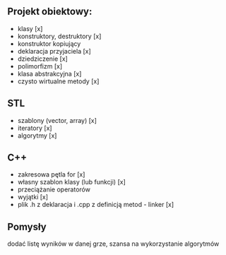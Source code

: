 ## Projekt obiektowy:
- klasy                                                     [x]
- konstruktory, destruktory                                 [x]
- konstruktor kopiujący
- deklaracja przyjaciela                                    [x]
- dziedziczenie                                             [x]
- polimorfizm                                               [x]
- klasa abstrakcyjna                                        [x]
- czysto wirtualne metody                                   [x]

## STL
- szablony (vector, array)                                  [x]
- iteratory                                                 [x]
- algorytmy                                                 [x]

## C++
- zakresowa pętla for                                       [x]
- własny szablon klasy (lub funkcji)                        [x]
- przeciążanie operatorów                                   
- wyjątki                                                   [x]
- plik .h z deklaracja i .cpp z definicją metod  - linker   [x]

## Pomysły
dodać listę wyników w danej grze, szansa na wykorzystanie algorytmów
